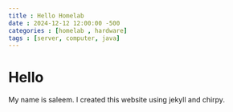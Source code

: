 ```yaml
---
title : Hello Homelab
date : 2024-12-12 12:00:00 -500
categories : [homelab , hardware]
tags : [server, computer, java]
---
```

# Hello

My name is saleem. I created this website using jekyll and chirpy.

